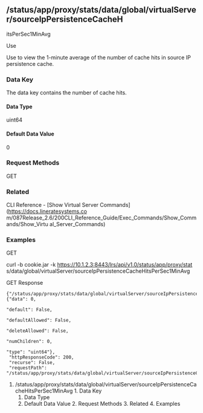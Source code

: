 ## /status/app/proxy/stats/data/global/virtualServer/sourceIpPersistenceCacheH
itsPerSec1MinAvg

Use

Use to view the 1-minute average of the number of cache hits in source IP
persistence cache.

### Data Key

The data key contains the number of cache hits.

#### Data Type

uint64

#### Default Data Value

0

### Request Methods

GET

### Related

CLI Reference - [Show Virtual Server Commands](https://docs.lineratesystems.co
m/087Release_2.6/200CLI_Reference_Guide/Exec_Commands/Show_Commands/Show_Virtu
al_Server_Commands)

### Examples

GET

curl -b cookie.jar -k https://10.1.2.3:8443/lrs/api/v1.0/status/app/proxy/stat
s/data/global/virtualServer/sourceIpPersistenceCacheHitsPerSec1MinAvg

GET Response

    
    {"/status/app/proxy/stats/data/global/virtualServer/sourceIpPersistenceCacheHitsPerSec1MinAvg": {"data": 0,
                                                                                                      "default": False,
                                                                                                      "defaultAllowed": False,
                                                                                                      "deleteAllowed": False,
                                                                                                      "numChildren": 0,
                                                                                                      "type": "uint64"},
     "httpResponseCode": 200,
     "recurse": False,
     "requestPath": "/status/app/proxy/stats/data/global/virtualServer/sourceIpPersistenceCacheHitsPerSec1MinAvg"}
    

  1. /status/app/proxy/stats/data/global/virtualServer/sourceIpPersistenceCacheHitsPerSec1MinAvg
    1. Data Key
      1. Data Type
      2. Default Data Value
    2. Request Methods
    3. Related
    4. Examples

